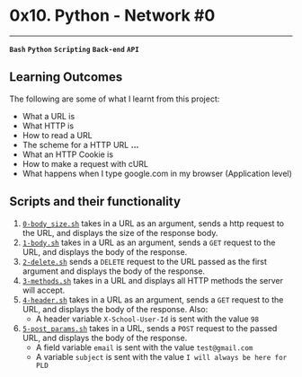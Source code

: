 # 0x10. Python - Network #0
---
**`Bash`**  **`Python`**  **`Scripting`**  **`Back-end`**  **`API`**

## Learning Outcomes
The following are some of what I learnt from this project:
- What a URL is
- What HTTP is
- How to read a URL
- The scheme for a HTTP URL
**...**
- What an HTTP Cookie is
- How to make a request with cURL
- What happens when I type google.com in my browser (Application level)

## Scripts and their functionality
1. [`0-body_size.sh`](https://github.com/Vulcanric/alx-higher_level_programming/blob/main/0x10-python-network_0/0-body_size.sh) takes in a URL as an argument, sends a http request to the URL, and displays the size of the response body.
2. [`1-body.sh`](https://github.com/Vulcanric/alx-higher_level_programming/blob/main/0x10-python-network_0/1-body.sh) takes in a URL as an argument, sends a `GET` request to the URL, and displays the body of the response.
3. [`2-delete.sh`](https://github.com/Vulcanric/alx-higher_level_programming/blob/main/0x10-python-network_0/2-delete.sh) sends a `DELETE` request to the URL passed as the first argument and displays the body of the response.
4. [`3-methods.sh`](https://github.com/Vulcanric/alx-higher_level_programming/blob/main/0x10-python-network_0/3-methods.sh) takes in a URL and displays all HTTP methods the server will accept.
5. [`4-header.sh`](https://github.com/Vulcanric/alx-higher_level_programming/blob/main/0x10-python-network_0/0-body_size.sh) takes in a URL as an argument, sends a `GET` request to the URL, and displays the body of the response. Also:
	- A header variable `X-School-User-Id` is sent with the value `98`
6. [`5-post_params.sh`](https://github.com/Vulcanric/alx-higher_level_programming/blob/main/0x10-python-network_0/5-post_params.sh) takes in a URL, sends a `POST` request to the passed URL, and displays the body of the response.
	- A field variable `email` is sent with the value `test@gmail.com`
	- A variable `subject` is sent with the value `I will always be here for PLD`
